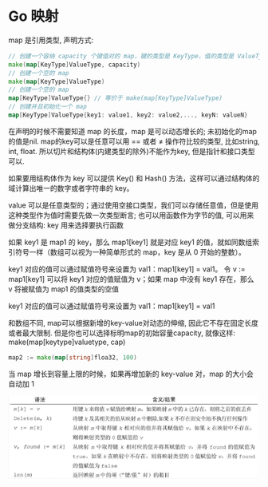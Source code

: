 # Go 映射

map 是引用类型, 声明方式:

```go
// 创建一个容纳 capacity 个键值对的 map，键的类型是 KeyType，值的类型是 ValueType
make(map[KeyType]ValueType, capacity)
// 创建一个空的 map
make(map[KeyType]ValueType)
// 创建一个空的 map
map[KeyType]ValueType{} // 等价于 make(map[KeyType]ValueType)
// 创建并且初始化一个 map
map[KeyType]ValueType{key1: value1, key2: value2,..., keyN: valueN}

```

在声明的时候不需要知道 map 的长度，map 是可以动态增长的; 未初始化的map的值是nil. map的key可以是任意可以用 == 或者 ≠ 操作符比较的类型, 比如string, int, float. 所以切片和结构体(内建类型的除外)不能作为key, 但是指针和接口类型可以.

如果要用结构体作为 key 可以提供 Key() 和 Hash() 方法，这样可以通过结构体的域计算出唯一的数字或者字符串的 key。

value 可以是任意类型的；通过使用空接口类型，我们可以存储任意值，但是使用这种类型作为值时需要先做一次类型断言; 也可以用函数作为字节的值, 可以用来做分支结构: key 用来选择要执行函数

如果 key1 是 map1 的 key，那么 map1[key1] 就是对应 key1 的值，就如同数组索引符号一样（数组可以视为一种简单形式的 map，key 是从 0 开始的整数）。

key1 对应的值可以通过赋值符号来设置为 val1：map1[key1] = val1。
令 v := map1[key1] 可以将 key1 对应的值赋值为 v；如果 map 中没有 key1 存在，那么 v 将被赋值为 map1 的值类型的空值

key1 对应的值可以通过赋值符号来设置为 val1：map1[key1] = val1

和数组不同, map可以根据新增的key-value对动态的伸缩, 因此它不存在固定长度或者最大限制. 但是你也可以选择标明map的初始容量capacity, 就像这样: make(map[keytype]valuetype, cap)

```go
map2 := make(map[string]floa32, 100)

```

当 map 增长到容量上限的时候，如果再增加新的 key-value 对，map 的大小会自动加 1

![Untitled](Go%20%E6%98%A0%E5%B0%84%20f2e73cc5bac04d2d97fe8c86c3b8788c/Untitled.png)